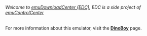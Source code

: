 ###### Welcome to [emuDownloadCenter (EDC)](https://github.com/PhoenixInteractiveNL/emuDownloadCenter/wiki/), EDC is a side project of [emuControlCenter](https://github.com/PhoenixInteractiveNL/emuControlCenter/wiki/)

For more information about this emulator, visit the [**DinoBoy**](https://github.com/PhoenixInteractiveNL/emuDownloadCenter/wiki/Emulator-dinoboy#menu) page.
